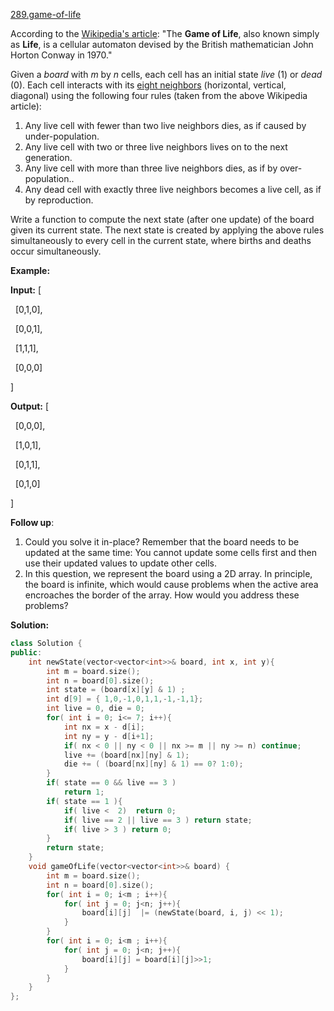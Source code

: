 [289.game-of-life](https://leetcode.com/problems/game-of-life/)  

According to the [Wikipedia's article](https://en.wikipedia.org/wiki/Conway%27s_Game_of_Life): "The **Game of Life**, also known simply as **Life**, is a cellular automaton devised by the British mathematician John Horton Conway in 1970."

Given a _board_ with _m_ by _n_ cells, each cell has an initial state _live_ (1) or _dead_ (0). Each cell interacts with its [eight neighbors](https://en.wikipedia.org/wiki/Moore_neighborhood) (horizontal, vertical, diagonal) using the following four rules (taken from the above Wikipedia article):

1.  Any live cell with fewer than two live neighbors dies, as if caused by under-population.
2.  Any live cell with two or three live neighbors lives on to the next generation.
3.  Any live cell with more than three live neighbors dies, as if by over-population..
4.  Any dead cell with exactly three live neighbors becomes a live cell, as if by reproduction.

Write a function to compute the next state (after one update) of the board given its current state. The next state is created by applying the above rules simultaneously to every cell in the current state, where births and deaths occur simultaneously.

**Example:**

  
**Input:** \[
  
  \[0,1,0\],
  
  \[0,0,1\],
  
  \[1,1,1\],
  
  \[0,0,0\]
  
\]
  
**Output:** \[
  
  \[0,0,0\],
  
  \[1,0,1\],
  
  \[0,1,1\],
  
  \[0,1,0\]
  
\]
  

**Follow up**:

1.  Could you solve it in-place? Remember that the board needs to be updated at the same time: You cannot update some cells first and then use their updated values to update other cells.
2.  In this question, we represent the board using a 2D array. In principle, the board is infinite, which would cause problems when the active area encroaches the border of the array. How would you address these problems?  



**Solution:**  

```cpp
class Solution {
public:
    int newState(vector<vector<int>>& board, int x, int y){
        int m = board.size();
        int n = board[0].size();
        int state = (board[x][y] & 1) ;
        int d[9] = { 1,0,-1,0,1,1,-1,-1,1};
        int live = 0, die = 0;
        for( int i = 0; i<= 7; i++){
            int nx = x - d[i];
            int ny = y - d[i+1];
            if( nx < 0 || ny < 0 || nx >= m || ny >= n) continue;
            live += (board[nx][ny] & 1);
            die += ( (board[nx][ny] & 1) == 0? 1:0);
        }
        if( state == 0 && live == 3 )
            return 1;
        if( state == 1 ){
            if( live <  2)  return 0;
            if( live == 2 || live == 3 ) return state;
            if( live > 3 ) return 0;
        }
        return state;
    }
    void gameOfLife(vector<vector<int>>& board) {
        int m = board.size();
        int n = board[0].size();
        for( int i = 0; i<m ; i++){ 
            for( int j = 0; j<n; j++){
                board[i][j]  |= (newState(board, i, j) << 1);
            }
        }
        for( int i = 0; i<m ; i++){ 
            for( int j = 0; j<n; j++){
                board[i][j] = board[i][j]>>1;
            }
        }
    }
};
```
      